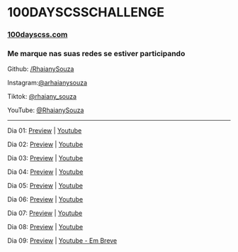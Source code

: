 <h1>100DAYSCSSCHALLENGE</h1>
<h3><a href='https://100dayscss.com/' target='top'>100dayscss.com</a></h3>

<h3>Me marque nas suas redes se estiver participando</h3>
<p>Github: <a href='https://github.com/RhaianySouza'>/RhaianySouza</a></p>
<p>Instagram:<a href='https://www.instagram.com/arhaianysouza'>@arhaianysouza</a></p>
<p>Tiktok: <a href='https://www.tiktok.com/@rhaiany_souza'>@rhaiany_souza</a></p>
<p>YouTube: <a href='https://www.youtube.com/@RhaianySouza'>@RhaianySouza</a></p>
<hr/>
<p>Dia 01: <a href='https://rhaianysouza.github.io/100dayscss.com/day01/100dayscss_day01.html '>Preview</a> |
  <a href='https://www.youtube.com/watch?v=okJQ8a8C-TA&list=PLa1K0cfWivWOBD3V5WlGw-m0XbmiNyqM-&index=1' target='blank'>Youtube</a></p>
<p>Dia 02: <a href='https://rhaianysouza.github.io/100dayscss.com/day02/100dayscss_day02.html '>Preview</a> | 
  <a href='https://www.youtube.com/watch?v=5XNCn23mw1E&list=PLa1K0cfWivWOBD3V5WlGw-m0XbmiNyqM-&index=2' target='blank'>Youtube</a></p>
<p>Dia 03: <a href='https://rhaianysouza.github.io/100dayscss.com/day03/100dayscss_day03.html '>Preview</a> | 
  <a href='https://www.youtube.com/watch?v=fbIiIH_pYDs&list=PLa1K0cfWivWOBD3V5WlGw-m0XbmiNyqM-&index=3' target='blank'>Youtube</a></p>
<p>Dia 04: <a href='https://rhaianysouza.github.io/100dayscss.com/day04/100dayscss_day04.html '>Preview</a> | 
  <a href='https://www.youtube.com/watch?v=iFLP9PyCm7s&list=PLa1K0cfWivWOBD3V5WlGw-m0XbmiNyqM-&index=4' target='blank'>Youtube</a></p>
<p>Dia 05: <a href='https://rhaianysouza.github.io/100dayscss.com/day05/100dayscss_day05.html '>Preview</a> | 
  <a href='https://www.youtube.com/watch?v=NfGL50qNKcI&list=PLa1K0cfWivWOBD3V5WlGw-m0XbmiNyqM-&index=5' target='blank'>Youtube</a></p>
<p>Dia 06: <a href='https://rhaianysouza.github.io/100dayscss.com/day06/100dayscss_day06.html '>Preview</a> | 
  <a href='https://www.youtube.com/watch?v=eGndobS2QKM&list=PLa1K0cfWivWOBD3V5WlGw-m0XbmiNyqM-&index=6' target='blank'>Youtube</a></p>
<p>Dia 07: <a href='https://rhaianysouza.github.io/100dayscss.com/day07/100dayscss_day07.html '>Preview</a> | 
  <a href='https://www.youtube.com/watch?v=-RWrFf8vr1c&list=PLa1K0cfWivWOBD3V5WlGw-m0XbmiNyqM-&index=7' target='blank'>Youtube</a></p>
<p>Dia 08: <a href='https://rhaianysouza.github.io/100dayscss.com/day08/100dayscss_day08.html '>Preview</a> | 
  <a href='https://www.youtube.com/watch?v=XQDC-CFFgf8&list=PLa1K0cfWivWOBD3V5WlGw-m0XbmiNyqM-&index=8' target='blank'>Youtube</a></p>
<p>Dia 09: <a href='https://rhaianysouza.github.io/100dayscss.com/day09/100dayscss_day09.html '>Preview</a> | 
  <a href='https://www.youtube.com/@RhaianySouza' target='blank'>Youtube - Em Breve</a></p>
